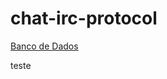 # chat-irc-protocol

[Banco de Dados](https://drive.google.com/file/d/1haQ6QiMPpmY78yvNnt_sT8HGCvRI1Bb8/view?usp=sharing)

teste